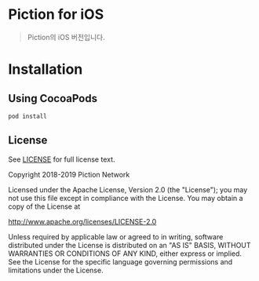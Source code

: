 # Piction for iOS
> Piction의 iOS 버전입니다.


# Installation
## Using CocoaPods
```
pod install
```

## License
See [LICENSE](https://github.com/piction-protocol/piction-sdk-ios/blob/master/LICENSE) for full license text.

Copyright 2018-2019 Piction Network

Licensed under the Apache License, Version 2.0 (the "License");
you may not use this file except in compliance with the License.
You may obtain a copy of the License at

http://www.apache.org/licenses/LICENSE-2.0

Unless required by applicable law or agreed to in writing, software
distributed under the License is distributed on an "AS IS" BASIS,
WITHOUT WARRANTIES OR CONDITIONS OF ANY KIND, either express or implied.
See the License for the specific language governing permissions and
limitations under the License.
